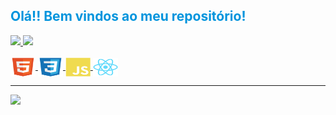 <h2 style="color: #0194DD;">Olá!! Bem vindos ao meu repositório!</h2>
<div>
   <a href="https://github.com/eddvaz">
   <img height="180em" src="https://github-readme-stats.vercel.app/api?username=eddvaz&show_icons=true&theme=algolia&include_all_commits=true&count_private=true"/>
   <img height="180em" src="https://github-readme-stats.vercel.app/api/top-langs/?username=eddvaz&layout=compact&langs_count=7&theme=algolia"/>
</div>

<div style="display: inline_block"><br>
   <img align="center" alt="HTML" height="30" width="40" src="https://raw.githubusercontent.com/devicons/devicon/master/icons/html5/html5-original.svg">
   <img align="center" alt="CSS" height="30" width="40" src="https://raw.githubusercontent.com/devicons/devicon/master/icons/css3/css3-original.svg">
   <img align="center" alt="Js" height="30" width="40" src="https://raw.githubusercontent.com/devicons/devicon/master/icons/javascript/javascript-plain.svg">
   <img align="center" alt="React" height="30" width="40" src="https://raw.githubusercontent.com/devicons/devicon/master/icons/react/react-original.svg">
</div>

<hr>
<div> 
   <a href="https://www.linkedin.com/in/edivaldo-vaz-dev/" target="_blank"><img src="https://img.shields.io/badge/-LinkedIn-%230077B5?style=for-the-badge&logo=linkedin&logoColor=white" target="_blank"></a>
</div>
